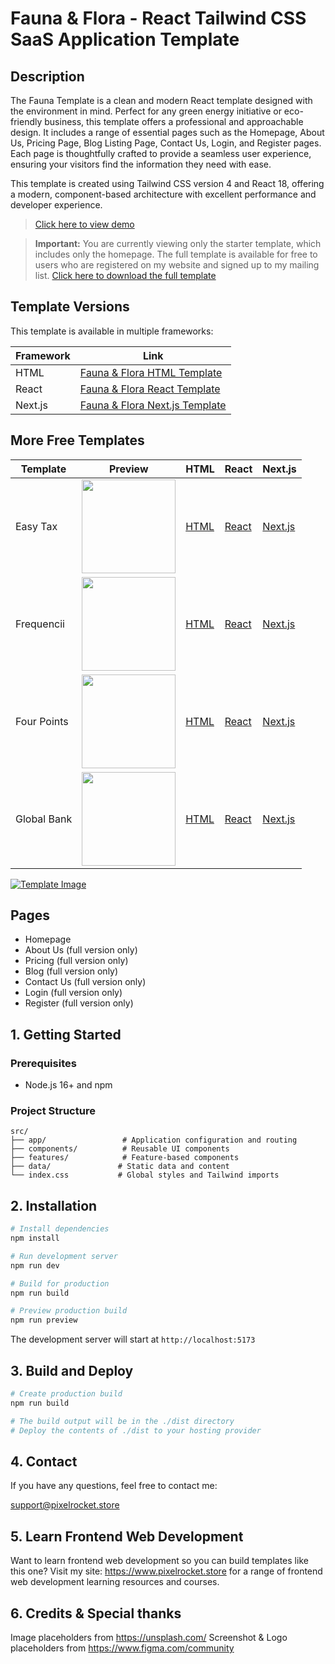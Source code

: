 # Fauna & Flora - React Tailwind CSS SaaS Application Template

## Description

The Fauna Template is a clean and modern React template designed with the environment in mind. Perfect for any green energy initiative or eco-friendly business, this template offers a professional and approachable design. It includes a range of essential pages such as the Homepage, About Us, Pricing Page, Blog Listing Page, Contact Us, Login, and Register pages. Each page is thoughtfully crafted to provide a seamless user experience, ensuring your visitors find the information they need with ease.

This template is created using Tailwind CSS version 4 and React 18, offering a modern, component-based architecture with excellent performance and developer experience.

> [Click here to view demo](https://react-faunaflora-full.vercel.app/)

> **Important:** You are currently viewing only the starter template, which includes only the homepage. The full template is available for free to users who are registered on my website and signed up to my mailing list.
> [Click here to download the full template](https://pixelrocket.store/free-templates/react-templates/fauna-flora-tailwind-react-website-template)

## Template Versions

This template is available in multiple frameworks:

| Framework | Link |
|-----------|------|
| HTML | [Fauna & Flora HTML Template](https://pixelrocket.store/free-templates/html-templates/fauna-flora-tailwind-html-website-template) |
| React | [Fauna & Flora React Template](https://pixelrocket.store/free-templates/react-templates/fauna-flora-tailwind-react-website-template) |
| Next.js | [Fauna & Flora Next.js Template](https://pixelrocket.store/free-templates/nextjs-templates/fauna-flora-tailwind-nextjs-website-template) |

## More Free Templates

| Template | Preview | HTML | React | Next.js |
|----------|---------|------|-------|---------|
| Easy Tax | [<img src="https://pixelrocket-public-assets.s3.eu-west-2.amazonaws.com/github-assets/easytax.png" width="150">](https://react-easytax-full.vercel.app/) | [HTML](https://pixelrocket.store/free-templates/html-templates/easy-tax-tailwind-html-website-template) | [React](https://pixelrocket.store/free-templates/react-templates/easy-tax-react-website-template) | [Next.js](https://pixelrocket.store/free-templates/nextjs-templates/easy-tax-nextjs-website-template) |
| Frequencii | [<img src="https://pixelrocket-public-assets.s3.eu-west-2.amazonaws.com/github-assets/frequencii.png" width="150">](https://react-frequencii-full.vercel.app/) | [HTML](https://pixelrocket.store/free-templates/html-templates/frequenci-tailwind-html-website-template) | [React](https://pixelrocket.store/free-templates/react-templates/frequencii-tailwind-react-website-template) | [Next.js](https://pixelrocket.store/free-templates/nextjs-templates/frequencii-tailwind-nextjs-website-template) |
| Four Points | [<img src="https://pixelrocket-public-assets.s3.eu-west-2.amazonaws.com/github-assets/fourpoints.png" width="150">](https://react-fourpoints-full.vercel.app/) | [HTML](https://pixelrocket.store/free-templates/html-templates/four-points-tailwind-html-website-template) | [React](https://pixelrocket.store/free-templates/react-templates/four-points-tailwind-react-website-template) | [Next.js](https://pixelrocket.store/free-templates/nextjs-templates/four-points-tailwind-nextjs-website-template) |
| Global Bank | [<img src="https://pixelrocket-public-assets.s3.eu-west-2.amazonaws.com/github-assets/globalbank.png" width="150">](https://react-globalbank-full.vercel.app/) | [HTML](https://pixelrocket.store/free-templates/html-templates/global-bank-tailwind-html-website-template) | [React](https://pixelrocket.store/free-templates/react-templates/global-bank-react-website-template) | [Next.js](https://pixelrocket.store/free-templates/nextjs-templates/global-bank-nextjs-website-template) |

[![Template Image](https://pixelrocket-public-assets.s3.eu-west-2.amazonaws.com/github-assets/florafauna.png)](https://react-faunaflora-full.vercel.app/)

## Pages
- Homepage
- About Us (full version only)
- Pricing (full version only)
- Blog (full version only)
- Contact Us (full version only)
- Login (full version only)
- Register (full version only)

## 1. Getting Started

### Prerequisites
- Node.js 16+ and npm

### Project Structure
```
src/
├── app/                 # Application configuration and routing
├── components/          # Reusable UI components
├── features/            # Feature-based components
├── data/               # Static data and content
└── index.css           # Global styles and Tailwind imports
```

## 2. Installation

```bash
# Install dependencies
npm install

# Run development server
npm run dev

# Build for production
npm run build

# Preview production build
npm run preview
```

The development server will start at `http://localhost:5173`

## 3. Build and Deploy

```bash
# Create production build
npm run build

# The build output will be in the ./dist directory
# Deploy the contents of ./dist to your hosting provider
```

## 4. Contact

If you have any questions, feel free to contact me:

support@pixelrocket.store

## 5. Learn Frontend Web Development

Want to learn frontend web development so you can build templates like this one? Visit my site: https://www.pixelrocket.store for a range of frontend web development learning resources and courses.

## 6. Credits & Special thanks

Image placeholders from https://unsplash.com/
Screenshot & Logo placeholders from https://www.figma.com/community
